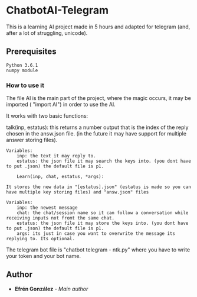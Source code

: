 # ChatbotAI-Telegram

This is a learning AI project made in 5 hours and adapted for telegram (and, after a lot of struggling, unicode).


## Prerequisites

	Python 3.6.1
	numpy module
	
### How to use it

The file AI is the main part of the project, where the magic occurs, it may be imported ( "import AI") in order to use the AI.

It works with two basic functions:

talk(inp, estatus):
	this returns a number output that is the index of the reply chosen in the answ.json file.
	(in the future it may have support for multiple answer storing files).
	
	Variables:
		inp: the text it may reply to.
		estatus: the json file it may search the keys into. (you dont have to put .json) the default file is p1.

		Learn(inp, chat, estatus, *args):

	It stores the new data in "[estatus].json" (estatus is made so you can have multiple key storing files) and "answ.json" files 
	
	Variables:
		inp: the newest message
		chat: the chat/session name so it can follow a conversation while receiving inputs not fromt the same chat.
		estatus: the json file it may store the keys into. (you dont have to put .json) the default file is p1.
		args: its just in case you want to overwrite the message its replying to. Its optional.
	
The telegram bot file is "chatbot telegram - ntk.py" where you have to write your token and your bot name.

## Author
* **Efrén González** - *Main author*